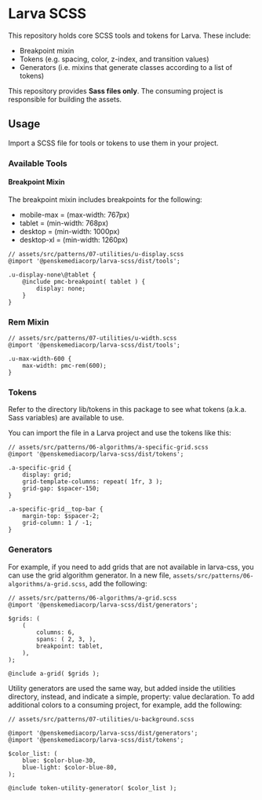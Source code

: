 # Larva SCSS

This repository holds core SCSS tools and tokens for Larva.  These include:

- Breakpoint mixin
- Tokens (e.g. spacing, color, z-index, and transition values)
- Generators (i.e. mixins that generate classes according to a list of tokens)

This repository provides **Sass files only**. The consuming project is responsible for building the assets.

## Usage

Import a SCSS file for tools or tokens to use them in your project. 

### Available Tools

#### Breakpoint Mixin

The breakpoint mixin includes breakpoints for the following:

* mobile-max = (max-width: 767px)
* tablet = (min-width: 768px)
* desktop = (min-width: 1000px)
* desktop-xl = (min-width: 1260px)

```language:scss
// assets/src/patterns/07-utilities/u-display.scss
@import '@penskemediacorp/larva-scss/dist/tools';

.u-display-none\@tablet {
	@include pmc-breakpoint( tablet ) {
		display: none;
	}
}
```

### Rem Mixin

```language:scss
// assets/src/patterns/07-utilities/u-width.scss
@import '@penskemediacorp/larva-scss/dist/tools';

.u-max-width-600 {
	max-width: pmc-rem(600);
}
```

### Tokens

Refer to the directory lib/tokens in this package to see what tokens (a.k.a. Sass variables) are available to use.

You can import the file in a Larva project and use the tokens like this:

```language:scss
// assets/src/patterns/06-algorithms/a-specific-grid.scss
@import '@penskemediacorp/larva-scss/dist/tokens';

.a-specific-grid {
	display: grid;
	grid-template-columns: repeat( 1fr, 3 );
	grid-gap: $spacer-150;
}

.a-specific-grid__top-bar {
	margin-top: $spacer-2;
	grid-column: 1 / -1;
}
```

### Generators

For example, if you need to add grids that are not available in larva-css, you can use the grid algorithm generator. In a new file, `assets/src/patterns/06-algorithms/a-grid.scss`, add the following:

```language:scss
// assets/src/patterns/06-algorithms/a-grid.scss
@import '@penskemediacorp/larva-scss/dist/generators';

$grids: (
	(
		columns: 6,
		spans: ( 2, 3, ),
		breakpoint: tablet,
	),
);

@include a-grid( $grids );
```

Utility generators are used the same way, but added inside the utilities directory, instead, and indicate a simple, property: value declaration. To add additional colors to a consuming project, for example, add the following:

```language:scss
// assets/src/patterns/07-utilities/u-background.scss

@import '@penskemediacorp/larva-scss/dist/generators';
@import '@penskemediacorp/larva-scss/dist/tokens';

$color_list: (
	blue: $color-blue-30,
	blue-light: $color-blue-80,
);

@include token-utility-generator( $color_list );
```
